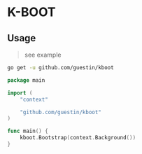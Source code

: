 # K-BOOT

## Usage

> see example

```bash
go get -u github.com/guestin/kboot
```

```go
package main

import (
	"context"

	"github.com/guestin/kboot"
)

func main() {
	kboot.Bootstrap(context.Background())
}

```
